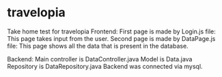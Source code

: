 # travelopia
Take home test for travelopia
Frontend:
First page is made by Login.js file: This page takes input from the user.
Second page is made by DataPage.js file: This page shows all the data that is present in the database.

Backend:
Main controller is DataController.java
Model is Data.java
Repository is DataRepository.java
Backend was connected via mysql.
